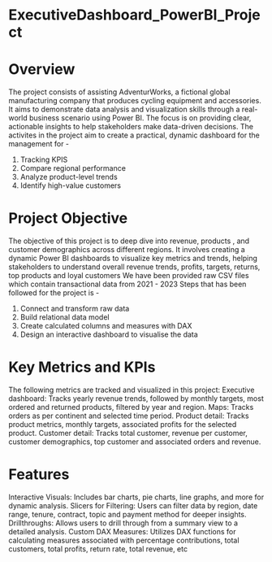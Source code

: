 # ExecutiveDashboard_PowerBI_Project
# Overview
The project consists of assisting AdventurWorks, a fictional global manufacturing company that produces cycling equipment and accessories. It aims to demonstrate data analysis and visualization skills through a real-world business scenario using Power BI. The focus is on providing clear, actionable insights to help stakeholders make data-driven decisions. 
The activites in the project aim to create a practical, dynamic dashboard for the management for - 
1. Tracking KPIS
2. Compare regional performance
3. Analyze product-level trends
4. Identify high-value customers

# Project Objective
The objective of this project is to deep dive into revenue, products , and customer demographics across different regions. It involves creating a dynamic Power BI dashboards to visualize key metrics and trends, helping stakeholders to understand overall revenue trends, profits, targets, returns, top products and loyal customers
We have been provided raw CSV files which contain transactional data from 2021 - 2023
Steps that has been followed for the project is -
1. Connect and transform raw data
2. Build relational data model
3. Create calculated columns and measures with DAX
4. Design an interactive dashboard to visualise the data

# Key Metrics and KPIs
The following metrics are tracked and visualized in this project:
Executive dashboard: Tracks yearly revenue trends, followed by monthly targets, most ordered and returned products, filtered by year and region.
Maps: Tracks orders as per continent and selected time period.
Product detail: Tracks product metrics, monthly targets, associated profits for the selected product.
Customer detail: Tracks total customer, revenue per customer, customer demographics, top customer and associated orders and revenue.

# Features
Interactive Visuals: Includes bar charts, pie charts, line graphs, and more for dynamic analysis.
Slicers for Filtering: Users can filter data by region, date range, tenure, contract, topic and payment method for deeper insights.
Drillthroughs: Allows users to drill through from a summary view to a detailed analysis.
Custom DAX Measures: Utilizes DAX functions for calculating measures associated with percentage contributions, total customers, total profits, return rate, total revenue, etc
